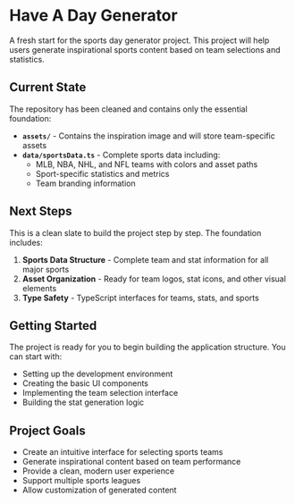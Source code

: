 # Have A Day Generator

A fresh start for the sports day generator project. This project will help users generate inspirational sports content based on team selections and statistics.

## Current State

The repository has been cleaned and contains only the essential foundation:

- **`assets/`** - Contains the inspiration image and will store team-specific assets
- **`data/sportsData.ts`** - Complete sports data including:
  - MLB, NBA, NHL, and NFL teams with colors and asset paths
  - Sport-specific statistics and metrics
  - Team branding information

## Next Steps

This is a clean slate to build the project step by step. The foundation includes:

1. **Sports Data Structure** - Complete team and stat information for all major sports
2. **Asset Organization** - Ready for team logos, stat icons, and other visual elements
3. **Type Safety** - TypeScript interfaces for teams, stats, and sports

## Getting Started

The project is ready for you to begin building the application structure. You can start with:

- Setting up the development environment
- Creating the basic UI components
- Implementing the team selection interface
- Building the stat generation logic

## Project Goals

- Create an intuitive interface for selecting sports teams
- Generate inspirational content based on team performance
- Provide a clean, modern user experience
- Support multiple sports leagues
- Allow customization of generated content
